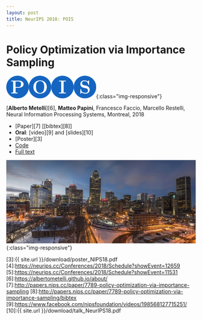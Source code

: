 ```yaml
---
layout: post
title: NeurIPS 2018: POIS
---
```


# Policy Optimization via Importance Sampling

![image-title-here](../images/poislogo.png){:class="img-responsive"}

[**Alberto Metelli**][6], **Matteo Papini**, Francesco Faccio, Marcello Restelli, Neural Information Processing Systems, Montreal, 2018

* [Paper][7] \[[bibtex][8]\]
* **Oral**: [video][9] and [slides][10]
* [Poster][3]
* [Code][2]
* [Full text][1]

![image-title-here](../images/montreal.jpg){:class="img-responsive"}

[1]:http://papers.nips.cc/paper/7789-policy-optimization-via-importance-sampling-supplemental.zip
[2]:https://github.com/T3p/pois
[3]:{{ site.url }}/download/poster_NIPS18.pdf
[4]:https://neurips.cc/Conferences/2018/Schedule?showEvent=12659
[5]:https://neurips.cc/Conferences/2018/Schedule?showEvent=11531
[6]:https://albertometelli.github.io/about/
[7]:http://papers.nips.cc/paper/7789-policy-optimization-via-importance-sampling
[8]:http://papers.nips.cc/paper/7789-policy-optimization-via-importance-sampling/bibtex
[9]:https://www.facebook.com/nipsfoundation/videos/198568127715251/
[10]:{{ site.url }}/download/talk_NeurIPS18.pdf
